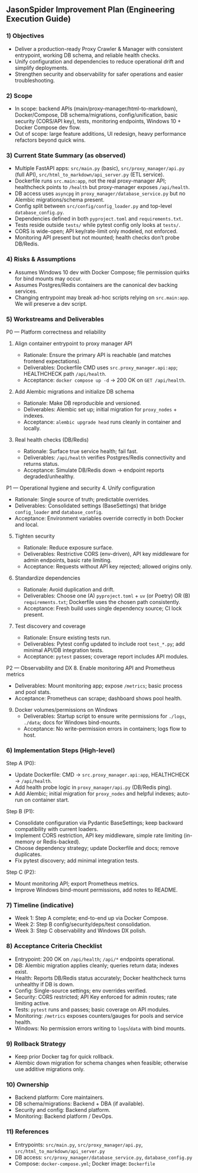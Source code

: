 ## JasonSpider Improvement Plan (Engineering Execution Guide)

### 1) Objectives

- Deliver a production-ready Proxy Crawler & Manager with consistent entrypoint, working DB schema, and reliable health checks.
- Unify configuration and dependencies to reduce operational drift and simplify deployments.
- Strengthen security and observability for safer operations and easier troubleshooting.

### 2) Scope

- In scope: backend APIs (main/proxy-manager/html-to-markdown), Docker/Compose, DB schema/migrations, config/unification, basic security (CORS/API key), tests, monitoring endpoints, Windows 10 + Docker Compose dev flow.
- Out of scope: large feature additions, UI redesign, heavy performance refactors beyond quick wins.

### 3) Current State Summary (as observed)

- Multiple FastAPI apps: `src/main.py` (basic), `src/proxy_manager/api.py` (full API), `src/html_to_markdown/api_server.py` (ETL service).
- Dockerfile runs `src.main:app`, not the real proxy-manager API; healthcheck points to `/health` but proxy-manager exposes `/api/health`.
- DB access uses `asyncpg` in `proxy_manager/database_service.py` but no Alembic migrations/schema present.
- Config split between `src/config/config_loader.py` and top-level `database_config.py`.
- Dependencies defined in both `pyproject.toml` and `requirements.txt`.
- Tests reside outside `tests/` while pytest config only looks at `tests/`.
- CORS is wide-open; API key/rate-limit only modeled, not enforced.
- Monitoring API present but not mounted; health checks don’t probe DB/Redis.

### 4) Risks & Assumptions

- Assumes Windows 10 dev with Docker Compose; file permission quirks for bind mounts may occur.
- Assumes Postgres/Redis containers are the canonical dev backing services.
- Changing entrypoint may break ad-hoc scripts relying on `src.main:app`. We will preserve a dev script.

### 5) Workstreams and Deliverables

P0 — Platform correctness and reliability

1. Align container entrypoint to proxy manager API

   - Rationale: Ensure the primary API is reachable (and matches frontend expectations).
   - Deliverables: Dockerfile CMD uses `src.proxy_manager.api:app`; HEALTHCHECK path `/api/health`.
   - Acceptance: `docker compose up -d` → 200 OK on `GET /api/health`.

2. Add Alembic migrations and initialize DB schema

   - Rationale: Make DB reproducible and versioned.
   - Deliverables: Alembic set up; initial migration for `proxy_nodes` + indexes.
   - Acceptance: `alembic upgrade head` runs cleanly in container and locally.

3. Real health checks (DB/Redis)
   - Rationale: Surface true service health; fail fast.
   - Deliverables: `/api/health` verifies Postgres/Redis connectivity and returns status.
   - Acceptance: Simulate DB/Redis down → endpoint reports degraded/unhealthy.

P1 — Operational hygiene and security 4. Unify configuration

- Rationale: Single source of truth; predictable overrides.
- Deliverables: Consolidated settings (BaseSettings) that bridge `config_loader` and `database_config`.
- Acceptance: Environment variables override correctly in both Docker and local.

5. Tighten security

   - Rationale: Reduce exposure surface.
   - Deliverables: Restrictive CORS (env-driven), API key middleware for admin endpoints, basic rate limiting.
   - Acceptance: Requests without API key rejected; allowed origins only.

6. Standardize dependencies

   - Rationale: Avoid duplication and drift.
   - Deliverables: Choose one (A) `pyproject.toml` + `uv` (or Poetry) OR (B) `requirements.txt`; Dockerfile uses the chosen path consistently.
   - Acceptance: Fresh build uses single dependency source; CI lock present.

7. Test discovery and coverage
   - Rationale: Ensure existing tests run.
   - Deliverables: Pytest config updated to include root `test_*.py`; add minimal API/DB integration tests.
   - Acceptance: `pytest` passes; coverage report includes API modules.

P2 — Observability and DX 8. Enable monitoring API and Prometheus metrics

- Deliverables: Mount monitoring app; expose `/metrics`; basic process and pool stats.
- Acceptance: Prometheus can scrape; dashboard shows pool health.

9. Docker volumes/permissions on Windows
   - Deliverables: Startup script to ensure write permissions for `./logs`, `./data`; docs for Windows bind-mounts.
   - Acceptance: No write-permission errors in containers; logs flow to host.

### 6) Implementation Steps (High-level)

Step A (P0):

- Update Dockerfile: CMD → `src.proxy_manager.api:app`, HEALTHCHECK → `/api/health`.
- Add health probe logic in `proxy_manager/api.py` (DB/Redis ping).
- Add Alembic; initial migration for `proxy_nodes` and helpful indexes; auto-run on container start.

Step B (P1):

- Consolidate configuration via Pydantic BaseSettings; keep backward compatibility with current loaders.
- Implement CORS restriction, API key middleware, simple rate limiting (in-memory or Redis-backed).
- Choose dependency strategy; update Dockerfile and docs; remove duplicates.
- Fix pytest discovery; add minimal integration tests.

Step C (P2):

- Mount monitoring API; export Prometheus metrics.
- Improve Windows bind-mount permissions, add notes to README.

### 7) Timeline (indicative)

- Week 1: Step A complete; end-to-end up via Docker Compose.
- Week 2: Step B config/security/deps/test consolidation.
- Week 3: Step C observability and Windows DX polish.

### 8) Acceptance Criteria Checklist

- Entrypoint: 200 OK on `/api/health`; `/api/*` endpoints operational.
- DB: Alembic migration applies cleanly; queries return data; indexes exist.
- Health: Reports DB/Redis status accurately; Docker healthcheck turns unhealthy if DB is down.
- Config: Single-source settings; env overrides verified.
- Security: CORS restricted; API Key enforced for admin routes; rate limiting active.
- Tests: `pytest` runs and passes; basic coverage on API modules.
- Monitoring: `/metrics` exposes counters/gauges for pools and service health.
- Windows: No permission errors writing to `logs`/`data` with bind mounts.

### 9) Rollback Strategy

- Keep prior Docker tag for quick rollback.
- Alembic down migration for schema changes when feasible; otherwise use additive migrations only.

### 10) Ownership

- Backend platform: Core maintainers.
- DB schema/migrations: Backend + DBA (if available).
- Security and config: Backend platform.
- Monitoring: Backend platform / DevOps.

### 11) References

- Entrypoints: `src/main.py`, `src/proxy_manager/api.py`, `src/html_to_markdown/api_server.py`
- DB access: `src/proxy_manager/database_service.py`, `database_config.py`
- Compose: `docker-compose.yml`; Docker image: `Dockerfile`
